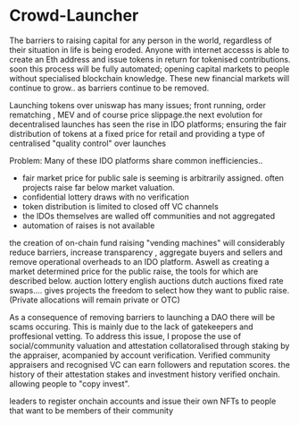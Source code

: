 # Crowd-Launcher

The barriers to raising capital for any person in the world, regardless of their situation in life is being eroded. Anyone with internet accesss is able to create an Eth address and issue tokens in return for tokenised contributions.
soon this process will be fully automated; opening capital markets to people without specialised blockchain knowledge. These new financial markets will continue to grow.. as barriers continue to be removed. 

Launching tokens over uniswap has many issues; front running, order rematching , MEV and of course price slippage.the next evolution for decentralised launches has seen the rise in IDO platforms; ensuring the fair distribution of tokens at a fixed price for retail and providing a type of centralised "quality control" over launches


Problem:
Many of these IDO platforms share common inefficiencies..
- fair market price for public sale is seeming is arbitrarily assigned. often projects raise far below market valuation.
- confidential lottery draws with no verification
- token distribution is limited to closed off VC channels 
- the IDOs themselves are walled off communities and not aggregated
- automation of raises is not available  

the creation of on-chain fund raising "vending machines" will considerably reduce barriers, increase transparency , aggregate buyers and sellers and remove operational overheads to an IDO platform. Aswell as creating a market determined price for the public raise, the tools for which are described below. 
auction lottery
english auctions
dutch auctions
fixed rate swaps....
gives projects the freedom to select how they want to public raise. 
(Private allocations will remain private or OTC) 

As a consequence of removing barriers to launching a DAO there will be scams occuring. This is mainly due to the lack of gatekeepers and proffesional vetting. 
To address this issue, I propose the use of social/community valuation and attestation collatoralised through staking by the appraiser, acompanied by account verification. Verified community appraisers and recognised VC can earn followers and reputation scores. the history of their attestation stakes and investment history verified onchain. allowing people to "copy invest". 

leaders to register onchain accounts and issue their own NFTs to people that want to be members of their community 
